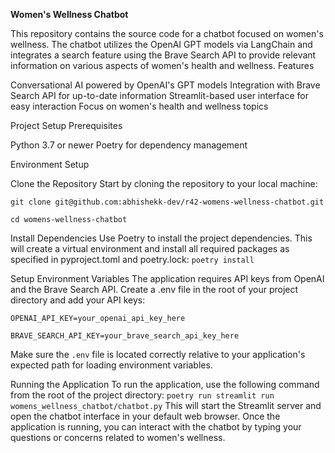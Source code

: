 **Women's Wellness Chatbot**

This repository contains the source code for a chatbot focused on women's wellness. The chatbot utilizes the OpenAI GPT models via LangChain and integrates a search feature using the Brave Search API to provide relevant information on various aspects of women's health and wellness.
Features

Conversational AI powered by OpenAI's GPT models
Integration with Brave Search API for up-to-date information
Streamlit-based user interface for easy interaction
Focus on women's health and wellness topics

Project Setup
Prerequisites

Python 3.7 or newer
Poetry for dependency management

Environment Setup

Clone the Repository
Start by cloning the repository to your local machine:

```git clone git@github.com:abhishekk-dev/r42-womens-wellness-chatbot.git```

```cd womens-wellness-chatbot```

Install Dependencies
Use Poetry to install the project dependencies. This will create a virtual environment and install all required packages as specified in pyproject.toml and poetry.lock:
```poetry install```

Setup Environment Variables
The application requires API keys from OpenAI and the Brave Search API. Create a .env file in the root of your project directory and add your API keys:

```OPENAI_API_KEY=your_openai_api_key_here```

```BRAVE_SEARCH_API_KEY=your_brave_search_api_key_here```

Make sure the ```.env``` file is located correctly relative to your application's expected path for loading environment variables.

Running the Application
To run the application, use the following command from the root of the project directory:
```poetry run streamlit run womens_wellness_chatbot/chatbot.py```
This will start the Streamlit server and open the chatbot interface in your default web browser. Once the application is running, you can interact with the chatbot by typing your questions or concerns related to women's wellness. 
